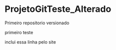 # ProjetoGitTeste_Alterado
 Primeiro repositorio versionado

primeiro teste

inclui essa linha pelo site

